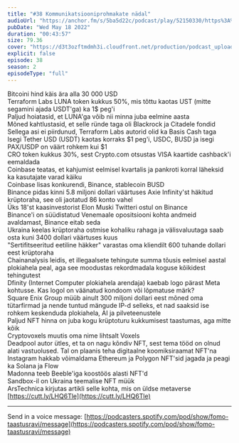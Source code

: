 ```yaml
---
title: "#38 Kommunikatsiooniprohmakate nädal"
audioUrl: "https://anchor.fm/s/5ba5d22c/podcast/play/52150330/https%3A%2F%2Fd3ctxlq1ktw2nl.cloudfront.net%2Fstaging%2F2022-4-17%2Fb7e5db35-76c5-f4ad-177e-297d43b7454f.m4a"
pubDate: "Wed May 18 2022"
duration: "00:43:57"
size: 79.36 
cover: "https://d3t3ozftmdmh3i.cloudfront.net/production/podcast_uploaded_episode/15275939/15275939-1652821541742-36a3492055c8a.jpg"
explicit: false
episode: 38
season: 2
episodeType: "full"
---
```


Bitcoini hind käis ära alla 30 000 USD  
Terraform Labs LUNA token kukkus 50%, mis tõttu kaotas UST (mitte segamini ajada USDT'ga) ka 1$ peg'i  
Paljud hoiatasid, et LUNA'ga võib nii minna juba eelmine aasta  
Mõned kahtlustasid, et selle ründe taga oli Blackrock ja Citadele fondid  
Sellega asi ei piirdunud, Terraform Labs autorid olid ka Basis Cash taga  
Isegi Tether USD (USDT) kaotas korraks $1 peg'i, USDC, BUSD ja isegi PAX/USDP on väärt rohkem kui $1  
CRO token kukkus 30%, sest Crypto.com otsustas VISA kaartide cashback'i eemaldada  
Coinbase teatas, et kahjumist eelmisel kvartalis ja pankroti korral läheksid ka kasutajate varad käiku  
Coinbase lisas konkurendi, Binance, stablecoin BUSD  
Binance pidas kinni 5.8 miljoni dollari väärtuses Axie Infinity'st häkitud krüptoraha, see oli jaotatud 86 konto vahel  
Üks 18'st kaasinvestorist Elon Muski Twitteri ostul on Binance  
Binance'i on süüdistatud Venemaale opositsiooni kohta andmeid avaldamast, Binance eitab seda  
Ukraina keelas krüptoraha ostmise kohaliku rahaga ja välisvaluutaga saab osta kuni 3400 dollari väärtuses kuus  
"Sertifitseeritud eetiline häkker" varastas oma kliendilt 600 tuhande dollari eest krüptoraha  
Chainanalysis leidis, et illegaalsete tehingute summa tõusis eelmisel aastal plokiahela peal, aga see moodustas rekordmadala koguse kõikidest tehingutest  
Dfinity (Internet Computer plokiahela arendaja) kaebab logo pärast Meta kohtusse. Kas logol on väänatud kondoom või lõpmatuse märk?  
Square Enix Group müüb ainult 300 miljoni dollari eest mõned oma tütarfirmad ja nende tuntud mängude IP-d selleks, et nad saaksid ise rohkem keskenduda plokiahela, AI ja pilveteenustele  
Paljud NFT hinna on juba kogu krüptoturu kukkumisest taastumas, aga mitte kõik  
Cryptovoxels muutis oma nime lihtsalt Voxels  
Deadpool autor ütles, et ta on nagu kõndiv NFT, sest tema tööd on olnud alati vastuolused. Tal on plaanis teha digitaalne koomiksiraamat NFT'na  
Instagram hakkab võimaldama Ethereum ja Polygon NFT'sid jagada ja peagi ka Solana ja Flow  
Madonna teeb Beeble'iga koostöös alasti NFT'd  
Sandbox-il on Ukraina teemalise NFT müük  
ArsTechnica kirjutas artikli selle kohta, mis on üldse metaverse  
[https://cutt.ly/LHQ6Tle](https://cutt.ly/LHQ6Tle)  
  
---   
  
Send in a voice message: [https://podcasters.spotify.com/pod/show/fomo-taastusravi/message](https://podcasters.spotify.com/pod/show/fomo-taastusravi/message)